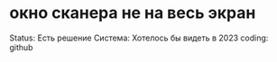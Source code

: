 # окно сканера не на весь экран

Status: Есть решение
Система: Хотелось бы видеть в 2023
coding: github